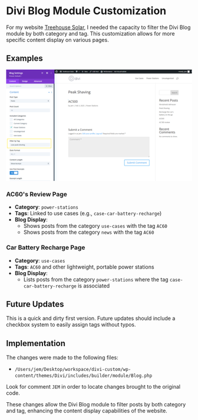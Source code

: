 # Divi Blog Module Customization

For my website [Treehouse Solar](https://treehouse_solar), I needed the capacity to filter the Divi Blog module by both category and tag. This customization allows for more specific content display on various pages.

## Examples

![Divi Blog Filter by Tag](./doc/diviblog-filter-by-tag.png)

### AC60's Review Page

- **Category**: `power-stations`
- **Tags**: Linked to use cases (e.g., `case-car-battery-recharge`)
- **Blog Display**:
  - Shows posts from the category `use-cases` with the tag `AC60`
  - Shows posts from the category `news` with the tag `AC60`

### Car Battery Recharge Page

- **Category**: `use-cases`
- **Tags**: `AC60` and other lightweight, portable power stations
- **Blog Display**:
  - Lists posts from the category `power-stations` where the tag `case-car-battery-recharge` is associated

## Future Updates

This is a quick and dirty first version. Future updates should include a checkbox system to easily assign tags without typos.

## Implementation

The changes were made to the following files:

- `/Users/jem/Desktop/workspace/divi-custom/wp-content/themes/Divi/includes/builder/module/Blog.php`

Look for comment `JEM` in order to locate changes brought to the original code.

These changes allow the Divi Blog module to filter posts by both category and tag, enhancing the content display capabilities of the website.
